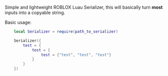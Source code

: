 Simple and lightweight ROBLOX Luau Serializer, this will basically turn **most** inputs into a copyable string.

Basic usage:
```lua
	local Serializer = require(path_to_serializer)

	Serializer({
		test = {
			test = {
				test = {"test", "test", "test"}
			}
		}
	})
```
